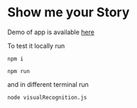 # Show me your Story

Demo of app is available [here](https://story.kantas.net/)

To test it locally run

`npm i`

`npm run`

and in different terminal run 

`node visualRecognition.js`
